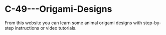 # C-49---Origami-Designs
From this website you can learn some animal origami designs with step-by-step instructions or video tutorials.
